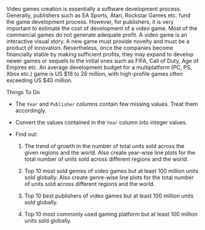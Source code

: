 Video games creation is essentially a software development process. Generally, publishers such as EA Sports, Atari, Rockstar Games etc. fund the game development process. However, for publishers, it is very important to estimate the cost of development of a video game. Most of the commercial games do not generate adequate profit.
A video game is an interactive visual story. A new game must provide novelty and must be a product of innovation. Nevertheless, once the companies become financially stable by making sufficient profits, they may expand to develop newer games or sequels to the initial ones such as FIFA, Call of Duty, Age of Empires etc.
An average development budget for a multiplatform (PC, PS, Xbox etc.) game is US \$18 to 28 million, with high-profile games often exceeding US $40 million.

Things To Do

- The `Year` and `Publisher` columns contain few missing values. Treat them accordingly.

- Convert the values contained in the `Year` column into integer values.

- Find out:

  1. The trend of growth in the number of total units sold across the given regions and the world. Also create year-wise line plots for the total number of units sold across different regions and the world.
  
  2. Top 10 most sold genres of video games but at least 100 million units sold globally. Also create genre-wise line plots for the total number of units sold across different regions and the world.

  3. Top 10 best publishers of video games but at least 100 million units sold globally.
  
  4. Top 10 most commonly used gaming platform but at least 100 million units sold globally.
